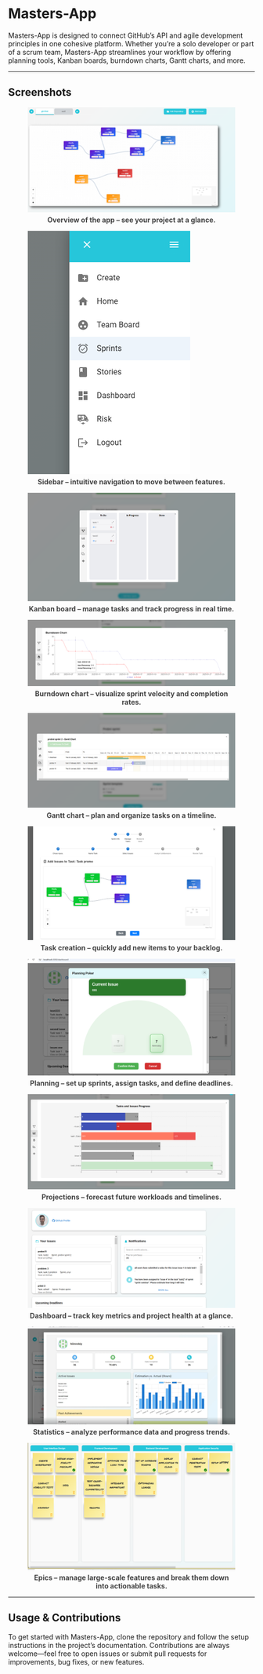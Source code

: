 <!DOCTYPE html>
<html lang="en">
<head>
  <meta charset="UTF-8">
</head>
<body>

  <h1>Masters-App</h1>
  <p>
    Masters-App is designed to connect GitHub’s API and agile development principles in one cohesive platform.
    Whether you’re a solo developer or part of a scrum team, Masters-App streamlines your workflow by offering planning tools,
    Kanban boards, burndown charts, Gantt charts, and more.
  </p>

  <hr>

  <h2>Screenshots</h2>

  <figure>
    <img src="./images/zav.png" alt="Overview screenshot">
    <figcaption style="font-weight: bold; font-size: 14px; color: #444; margin-top: 4px; text-align: center;">
      Overview of the app – see your project at a glance.
    </figcaption>
  </figure>

  <figure>
    <img src="./images/side.png" alt="Sidebar view">
    <figcaption style="font-weight: bold; font-size: 14px; color: #444; margin-top: 4px; text-align: center;">
      Sidebar – intuitive navigation to move between features.
    </figcaption>
  </figure>

  <figure>
    <img src="./images/kanban.png" alt="Kanban Board">
    <figcaption style="font-weight: bold; font-size: 14px; color: #444; margin-top: 4px; text-align: center;">
      Kanban board – manage tasks and track progress in real time.
    </figcaption>
  </figure>

  <figure>
    <img src="./images/burndown.png" alt="Burndown Chart">
    <figcaption style="font-weight: bold; font-size: 14px; color: #444; margin-top: 4px; text-align: center;">
      Burndown chart – visualize sprint velocity and completion rates.
    </figcaption>
  </figure>

  <figure>
    <img src="./images/gant.png" alt="Gantt Chart">
    <figcaption style="font-weight: bold; font-size: 14px; color: #444; margin-top: 4px; text-align: center;">
      Gantt chart – plan and organize tasks on a timeline.
    </figcaption>
  </figure>

  <figure>
    <img src="./images/add.png" alt="Add Item">
    <figcaption style="font-weight: bold; font-size: 14px; color: #444; margin-top: 4px; text-align: center;">
      Task creation – quickly add new items to your backlog.
    </figcaption>
  </figure>

  <figure>
    <img src="./images/planning.png" alt="Planning Screen">
    <figcaption style="font-weight: bold; font-size: 14px; color: #444; margin-top: 4px; text-align: center;">
      Planning – set up sprints, assign tasks, and define deadlines.
    </figcaption>
  </figure>

  <figure>
    <img src="./images/projection.png" alt="Projection View">
    <figcaption style="font-weight: bold; font-size: 14px; color: #444; margin-top: 4px; text-align: center;">
      Projections – forecast future workloads and timelines.
    </figcaption>
  </figure>

  <figure>
    <img src="./images/dash.png" alt="Dashboard">
    <figcaption style="font-weight: bold; font-size: 14px; color: #444; margin-top: 4px; text-align: center;">
      Dashboard – track key metrics and project health at a glance.
    </figcaption>
  </figure>

  <figure>
    <img src="./images/stats.png" alt="Statistics">
    <figcaption style="font-weight: bold; font-size: 14px; color: #444; margin-top: 4px; text-align: center;">
      Statistics – analyze performance data and progress trends.
    </figcaption>
  </figure>

  <figure>
    <img src="./images/epi.png" alt="Epic Details">
    <figcaption style="font-weight: bold; font-size: 14px; color: #444; margin-top: 4px; text-align: center;">
      Epics – manage large-scale features and break them down into actionable tasks.
    </figcaption>
  </figure>

  <hr>

  <h2>Usage & Contributions</h2>
  <p>
    To get started with Masters-App, clone the repository and follow the setup instructions in the project’s documentation.
    Contributions are always welcome—feel free to open issues or submit pull requests for improvements, bug fixes, or new features.
  </p>

</body>
</html>

